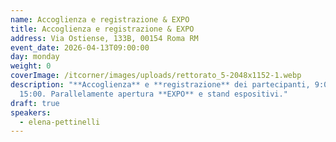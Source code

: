 ```yaml
---
name: Accoglienza e registrazione & EXPO
title: Accoglienza e registrazione & EXPO
address: Via Ostiense, 133B, 00154 Roma RM
event_date: 2026-04-13T09:00:00
day: monday
weight: 0
coverImage: /itcorner/images/uploads/rettorato_5-2048x1152-1.webp
description: "**Accoglienza** e **registrazione** dei partecipanti, 9:00 -
  15:00. Parallelamente apertura **EXPO** e stand espositivi."
draft: true
speakers:
  - elena-pettinelli
---
```

